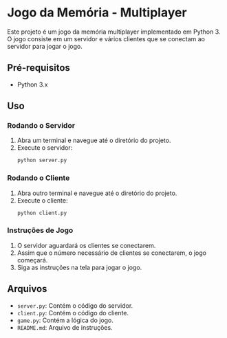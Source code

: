 # Jogo da Memória - Multiplayer

Este projeto é um jogo da memória multiplayer implementado em Python 3. O jogo consiste em um servidor e vários clientes que se conectam ao servidor para jogar o jogo.

## Pré-requisitos

- Python 3.x

## Uso

### Rodando o Servidor

1. Abra um terminal e navegue até o diretório do projeto.
2. Execute o servidor:
    ```sh
    python server.py
    ```

### Rodando o Cliente

1. Abra outro terminal e navegue até o diretório do projeto.
2. Execute o cliente:
    ```sh
    python client.py
    ```

### Instruções de Jogo

1. O servidor aguardará os clientes se conectarem.
2. Assim que o número necessário de clientes se conectarem, o jogo começará.
3. Siga as instruções na tela para jogar o jogo.

## Arquivos

- `server.py`: Contém o código do servidor.
- `client.py`: Contém o código do cliente.
- `game.py`: Contém a lógica do jogo.
- `README.md`: Arquivo de instruções.
